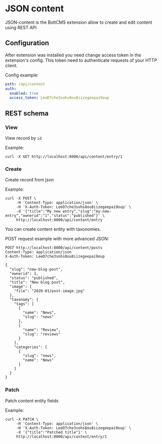 # JSON content

JSON-content is the BoltCMS extension allow to create and edit content using REST API


## Configuration

After extension was installed you need change access token in the extension's config. 
This token need to authenticate requests of your HTTP client.

Config example:

```yaml
path: /api/content
auth:
  enabled: true
  access_token: LeeD7che3sohs8ou8iizegeepai9oup
```


## REST schema


### View 

View record by `id`

Example: 

```shell script
curl -X GET http://localhost:8000/api/content/entry/1
```


### Create

Create record from json

Example:

```shell script
curl -X POST \
     -H 'Content-Type: application/json' \
     -H 'X-Auth-Token: LeeD7che3sohs8ou8iizegeepai9oup' \ 
     -d '{"title":"My new entry","slug":"my-new-entry","ownerid":"1","status":"published"}' \
     http://localhost:8000/api/content/entry
```

You can create content entity with taxonomies.

POST request example with more advanced JSON:

```http request
POST http://localhost:8000/api/content/posts
Content-Type: application/json
X-Auth-Token: LeeD7che3sohs8ou8iizegeepai9oup

{
  "slug": "new-blog-post",
  "ownerid": 1,
  "status": "published",
  "title": "New blog post",
  "image": {
    "file": "2020-01/post-image.jpg"
  },
  "taxonomy": {
    "tags": [
      {
        "name": "News",
        "slug": "news"
      },
      {
        "name": "Review",
        "slug": "reviews"
      }
    ],
    "categories": [
      {
        "slug": "news",
        "name": "News"
      }
    ]
  }
}
```


### Patch

Patch content entity fields

Example: 

```shell script
curl -X PATCH \
     -H 'Content-Type: application/json' \
     -H 'X-Auth-Token: LeeD7che3sohs8ou8iizegeepai9oup' \ 
     -d '{"title":"Patched title"}' \
     http://localhost:8000/api/content/entry/1
```
